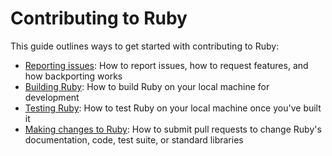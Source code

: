 # Contributing to Ruby

This guide outlines ways to get started with contributing to Ruby:

* [Reporting issues](contributing/reporting_issues.md): How to report issues, how to request features, and how backporting works
* [Building Ruby](contributing/building_ruby.md): How to build Ruby on your local machine for development
* [Testing Ruby](contributing/testing_ruby.md): How to test Ruby on your local machine once you've built it
* [Making changes to Ruby](contributing/making_changes_to_ruby.md): How to submit pull requests 
  to change Ruby's documentation, code, test suite, or standard libraries
